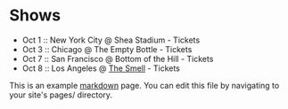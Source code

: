 # Shows

- Oct 1 :: New York City @ Shea Stadium - Tickets
- Oct 3 :: Chicago @ The Empty Bottle - Tickets
- Oct 7 :: San Francisco @ Bottom of the Hill - Tickets
- Oct 8 :: Los Angeles @ [The Smell](http://www.thesmell.org/savethesmell) - Tickets

This is an example [markdown](https://daringfireball.net/projects/markdown/syntax) page. You can edit this file by navigating to your site's pages/ directory.

